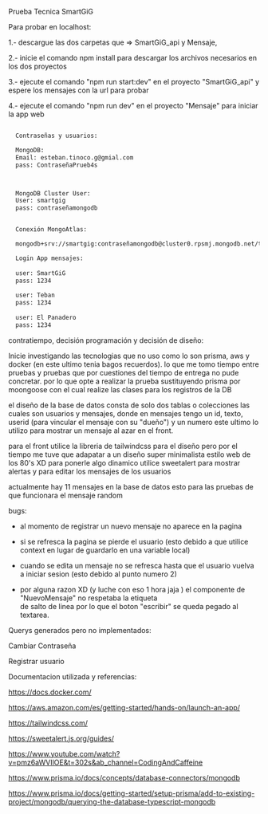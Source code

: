 Prueba Tecnica SmartGiG 

Para probar en localhost: 

  1.- descargue las dos carpetas que => SmartGiG_api y Mensaje, 
  
  2.- inicie el comando npm install para descargar los archivos necesarios en los dos proyectos
  
  3.- ejecute el comando "npm run start:dev" en el proyecto "SmartGiG_api"  y espere los mensajes con la url para probar 
  
  4.- ejecute el comando "npm run dev" en el proyecto "Mensaje" para iniciar la app web 
  
  
  
 
```bash

  Contraseñas y usuarios:

  MongoDB:
  Email: esteban.tinoco.g@gmial.com
  pass: ContraseñaPrueb4s



  MongoDB Cluster User:
  User: smartgig
  pass: contraseñamongodb


  Conexión MongoAtlas:

  mongodb+srv://smartgig:contraseñamongodb@cluster0.rpsmj.mongodb.net/test

  Login App mensajes:
  
  user: SmartGiG
  pass: 1234
  
  user: Teban
  pass: 1234
  
  user: El Panadero
  pass: 1234

```

contratiempo, decisión programación y decisión de diseño:

  Inicie investigando las tecnologias que no uso como lo son prisma, aws y docker (en este ultimo tenia bagos recuerdos).
  lo que me tomo tiempo entre pruebas y pruebas que por cuestiones del tiempo de entrega no pude concretar.
  por lo que opte a realizar la prueba sustituyendo prisma por moongoose con el cual realize las clases para los registros de la DB
  
  el diseño de la base de datos consta de solo dos tablas o colecciones las cuales son usuarios y mensajes, donde en mensajes 
  tengo un id, texto, userid (para vincular el mensaje con su "dueño") y un numero este ultimo lo utilizo para mostrar un mensaje al azar 
  en el front.
  
  para el front utilice la libreria de tailwindcss para el diseño pero por el tiempo me tuve que adapatar a un diseño super minimalista estilo web de los 80's XD 
  para ponerle algo dinamico utilice sweetalert para mostrar alertas y para editar los mensajes de los usuarios 
  
  actualmente hay 11 mensajes en la base de datos esto para las pruebas de que funcionara el mensaje random 
  
  bugs: 
  
  - al momento de registrar un nuevo mensaje no aparece en la pagina 
  
  - si se refresca la pagina se pierde el usuario (esto debido a que utilice context en lugar de guardarlo en una variable local)
  - cuando se edita un mensaje no se refresca hasta que el usuario vuelva a iniciar sesion (esto debido al punto numero 2)
  - por alguna razon XD (y luche con eso 1 hora jaja ) el componente de "NuevoMensaje" no respetaba la etiqueta <br> de salto de linea por lo que el boton "escribir" se  queda pegado al textarea.
  
  
  Querys generados pero no implementados:
  
  Cambiar Contraseña 
  
  Registrar usuario
  


Documentacion utilizada y referencias:


https://docs.docker.com/

https://aws.amazon.com/es/getting-started/hands-on/launch-an-app/

https://tailwindcss.com/

https://sweetalert.js.org/guides/

https://www.youtube.com/watch?v=pmz6aWVIlOE&t=302s&ab_channel=CodingAndCaffeine

https://www.prisma.io/docs/concepts/database-connectors/mongodb

https://www.prisma.io/docs/getting-started/setup-prisma/add-to-existing-project/mongodb/querying-the-database-typescript-mongodb




